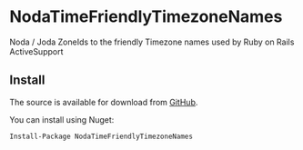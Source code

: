 NodaTimeFriendlyTimezoneNames
========================

Noda / Joda ZoneIds to the friendly Timezone names used by Ruby on Rails ActiveSupport

## Install

The source is available for download from
[GitHub](https://github.com/crdeutsch/NodaTimeFriendlyTimezoneNames).

You can install using Nuget:

    Install-Package NodaTimeFriendlyTimezoneNames
